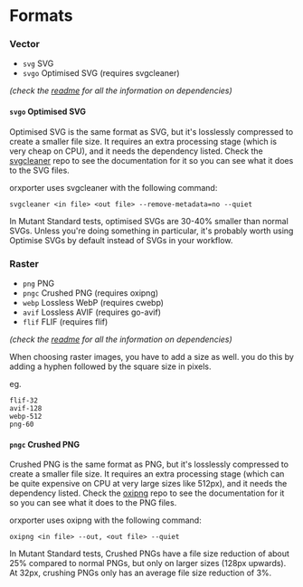 # Formats

### Vector
- `svg` SVG
- `svgo` Optimised SVG (requires svgcleaner)

*(check the [readme](../../readme.md) for all the information on dependencies)*

#### `svgo` Optimised SVG
Optimised SVG is the same format as SVG, but it's losslessly compressed to create a smaller file size. It requires an extra processing stage (which is very cheap on CPU), and it needs the dependency listed. Check the [svgcleaner](https://github.com/RazrFalcon/svgcleaner) repo to see the documentation for it so you can see what it does to the SVG files.

orxporter uses svgcleaner with the following command:

`svgcleaner <in file> <out file> --remove-metadata=no --quiet`

In Mutant Standard tests, optimised SVGs are 30-40% smaller than normal SVGs. Unless you're doing something in particular, it's probably worth using Optimise SVGs by default instead of SVGs in your workflow.


### Raster
- `png` PNG
- `pngc` Crushed PNG (requires oxipng)
- `webp` Lossless WebP (requires cwebp)
- `avif` Lossless AVIF (requires go-avif)
- `flif` FLIF (requires flif)

*(check the [readme](../../readme.md) for all the information on dependencies)*

When choosing raster images, you have to add a size as well. you do this by adding a hyphen followed by the square size in pixels.

eg.

```
flif-32
avif-128
webp-512
png-60
```

#### `pngc` Crushed PNG
Crushed PNG is the same format as PNG, but it's losslessly compressed to create a smaller file size. It requires an extra processing stage (which can be quite expensive on CPU at very large sizes like 512px), and it needs the dependency listed. Check the [oxipng](https://github.com/shssoichiro/oxipng) repo to see the documentation for it so you can see what it does to the PNG files.

orxporter uses oxipng with the following command:

`oxipng <in file> --out, <out file> --quiet`

In Mutant Standard tests, Crushed PNGs have a file size reduction of about 25% compared to normal PNGs, but only on larger sizes (128px upwards).
At 32px, crushing PNGs only has an average file size reduction of 3%.
